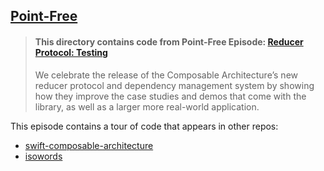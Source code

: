 ## [Point-Free](https://www.pointfree.co)

> #### This directory contains code from Point-Free Episode: [Reducer Protocol: Testing](https://www.pointfree.co/episodes/ep208-reducer-protocol-in-practice)
>
> We celebrate the release of the Composable Architecture’s new reducer protocol and dependency management system by showing how they improve the case studies and demos that come with the library, as well as a larger more real-world application.

This episode contains a tour of code that appears in other repos:

- [swift-composable-architecture](https://github.com/pointfreeco/swift-composable-architecture/tree/a27a7a57bc776dfa6371bcdad5e62cad2a582512)
- [isowords](https://github.com/pointfreeco/isowords/tree/bb0a73d20495ca95167a01eeaaf591a540120ce2)
